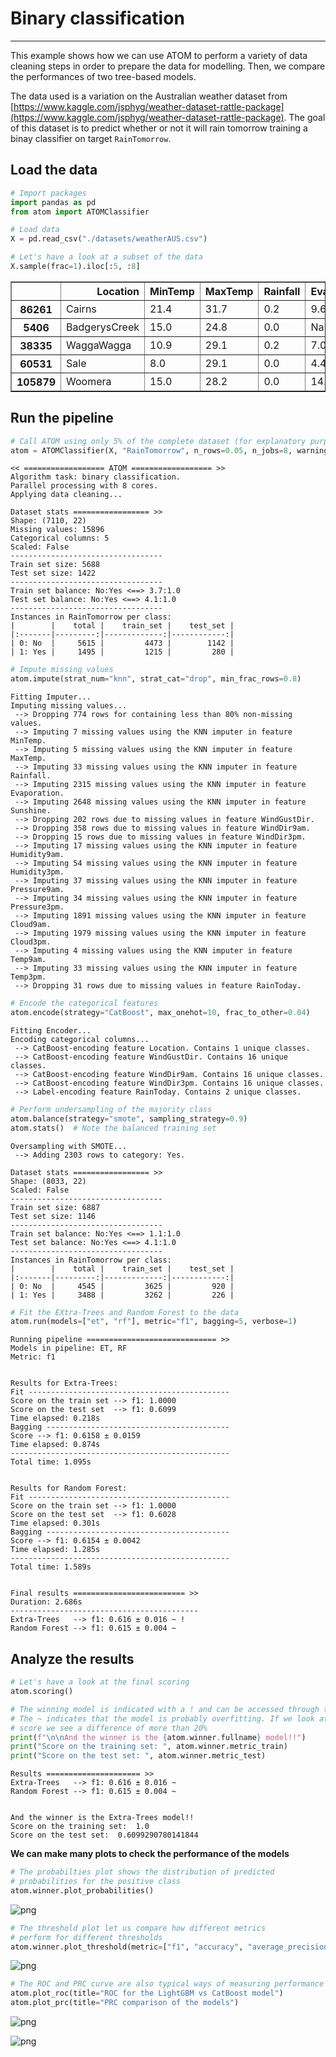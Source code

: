 # Binary classification
---------------------------------

This example shows how we can use ATOM to perform a variety of data cleaning steps in order to prepare the data for modelling. Then, we compare the performances of two tree-based models.

The data used is a variation on the Australian weather dataset from [https://www.kaggle.com/jsphyg/weather-dataset-rattle-package](https://www.kaggle.com/jsphyg/weather-dataset-rattle-package). The goal of this dataset is to predict whether or not it will rain tomorrow training a binay classifier on target `RainTomorrow`.

## Load the data


```python
# Import packages
import pandas as pd
from atom import ATOMClassifier
```


```python
# Load data
X = pd.read_csv("./datasets/weatherAUS.csv")

# Let's have a look at a subset of the data
X.sample(frac=1).iloc[:5, :8]
```




<div>
<style scoped>
    .dataframe tbody tr th:only-of-type {
        vertical-align: middle;
    }

    .dataframe tbody tr th {
        vertical-align: top;
    }

    .dataframe thead th {
        text-align: right;
    }
</style>
<table border="1" class="dataframe">
  <thead>
    <tr style="text-align: right;">
      <th></th>
      <th>Location</th>
      <th>MinTemp</th>
      <th>MaxTemp</th>
      <th>Rainfall</th>
      <th>Evaporation</th>
      <th>Sunshine</th>
      <th>WindGustDir</th>
      <th>WindGustSpeed</th>
    </tr>
  </thead>
  <tbody>
    <tr>
      <th>86261</th>
      <td>Cairns</td>
      <td>21.4</td>
      <td>31.7</td>
      <td>0.2</td>
      <td>9.6</td>
      <td>8.4</td>
      <td>ESE</td>
      <td>35.0</td>
    </tr>
    <tr>
      <th>5406</th>
      <td>BadgerysCreek</td>
      <td>15.0</td>
      <td>24.8</td>
      <td>0.0</td>
      <td>NaN</td>
      <td>NaN</td>
      <td>E</td>
      <td>30.0</td>
    </tr>
    <tr>
      <th>38335</th>
      <td>WaggaWagga</td>
      <td>10.9</td>
      <td>29.1</td>
      <td>0.2</td>
      <td>7.0</td>
      <td>9.1</td>
      <td>WSW</td>
      <td>54.0</td>
    </tr>
    <tr>
      <th>60531</th>
      <td>Sale</td>
      <td>8.0</td>
      <td>29.1</td>
      <td>0.0</td>
      <td>4.4</td>
      <td>10.6</td>
      <td>ESE</td>
      <td>35.0</td>
    </tr>
    <tr>
      <th>105879</th>
      <td>Woomera</td>
      <td>15.0</td>
      <td>28.2</td>
      <td>0.0</td>
      <td>14.2</td>
      <td>NaN</td>
      <td>S</td>
      <td>31.0</td>
    </tr>
  </tbody>
</table>
</div>



## Run the pipeline


```python
# Call ATOM using only 5% of the complete dataset (for explanatory purposes)
atom = ATOMClassifier(X, "RainTomorrow", n_rows=0.05, n_jobs=8, warnings=False, verbose=2, random_state=1)
```

    << ================== ATOM ================== >>
    Algorithm task: binary classification.
    Parallel processing with 8 cores.
    Applying data cleaning...
    
    Dataset stats ================= >>
    Shape: (7110, 22)
    Missing values: 15896
    Categorical columns: 5
    Scaled: False
    ----------------------------------
    Train set size: 5688
    Test set size: 1422
    ----------------------------------
    Train set balance: No:Yes <==> 3.7:1.0
    Test set balance: No:Yes <==> 4.1:1.0
    ----------------------------------
    Instances in RainTomorrow per class:
    |        |    total |    train_set |    test_set |
    |:-------|---------:|-------------:|------------:|
    | 0: No  |     5615 |         4473 |        1142 |
    | 1: Yes |     1495 |         1215 |         280 |
    
    


```python
# Impute missing values
atom.impute(strat_num="knn", strat_cat="drop", min_frac_rows=0.8)
```

    Fitting Imputer...
    Imputing missing values...
     --> Dropping 774 rows for containing less than 80% non-missing values.
     --> Imputing 7 missing values using the KNN imputer in feature MinTemp.
     --> Imputing 5 missing values using the KNN imputer in feature MaxTemp.
     --> Imputing 33 missing values using the KNN imputer in feature Rainfall.
     --> Imputing 2315 missing values using the KNN imputer in feature Evaporation.
     --> Imputing 2648 missing values using the KNN imputer in feature Sunshine.
     --> Dropping 202 rows due to missing values in feature WindGustDir.
     --> Dropping 358 rows due to missing values in feature WindDir9am.
     --> Dropping 15 rows due to missing values in feature WindDir3pm.
     --> Imputing 17 missing values using the KNN imputer in feature Humidity9am.
     --> Imputing 54 missing values using the KNN imputer in feature Humidity3pm.
     --> Imputing 37 missing values using the KNN imputer in feature Pressure9am.
     --> Imputing 34 missing values using the KNN imputer in feature Pressure3pm.
     --> Imputing 1891 missing values using the KNN imputer in feature Cloud9am.
     --> Imputing 1979 missing values using the KNN imputer in feature Cloud3pm.
     --> Imputing 4 missing values using the KNN imputer in feature Temp9am.
     --> Imputing 33 missing values using the KNN imputer in feature Temp3pm.
     --> Dropping 31 rows due to missing values in feature RainToday.
    


```python
# Encode the categorical features
atom.encode(strategy="CatBoost", max_onehot=10, frac_to_other=0.04)
```

    Fitting Encoder...
    Encoding categorical columns...
     --> CatBoost-encoding feature Location. Contains 1 unique classes.
     --> CatBoost-encoding feature WindGustDir. Contains 16 unique classes.
     --> CatBoost-encoding feature WindDir9am. Contains 16 unique classes.
     --> CatBoost-encoding feature WindDir3pm. Contains 16 unique classes.
     --> Label-encoding feature RainToday. Contains 2 unique classes.
    


```python
# Perform undersampling of the majority class
atom.balance(strategy="smote", sampling_strategy=0.9)
atom.stats()  # Note the balanced training set
```

    Oversampling with SMOTE...
     --> Adding 2303 rows to category: Yes.
    
    Dataset stats ================= >>
    Shape: (8033, 22)
    Scaled: False
    ----------------------------------
    Train set size: 6887
    Test set size: 1146
    ----------------------------------
    Train set balance: No:Yes <==> 1.1:1.0
    Test set balance: No:Yes <==> 4.1:1.0
    ----------------------------------
    Instances in RainTomorrow per class:
    |        |    total |    train_set |    test_set |
    |:-------|---------:|-------------:|------------:|
    | 0: No  |     4545 |         3625 |         920 |
    | 1: Yes |     3488 |         3262 |         226 |
    
    


```python
# Fit the EXtra-Trees and Random Forest to the data
atom.run(models=["et", "rf"], metric="f1", bagging=5, verbose=1)
```

    
    Running pipeline ============================= >>
    Models in pipeline: ET, RF
    Metric: f1
    
    
    Results for Extra-Trees:         
    Fit ---------------------------------------------
    Score on the train set --> f1: 1.0000
    Score on the test set  --> f1: 0.6099
    Time elapsed: 0.218s
    Bagging -----------------------------------------
    Score --> f1: 0.6158 ± 0.0159
    Time elapsed: 0.874s
    -------------------------------------------------
    Total time: 1.095s
    
    
    Results for Random Forest:         
    Fit ---------------------------------------------
    Score on the train set --> f1: 1.0000
    Score on the test set  --> f1: 0.6028
    Time elapsed: 0.301s
    Bagging -----------------------------------------
    Score --> f1: 0.6154 ± 0.0042
    Time elapsed: 1.285s
    -------------------------------------------------
    Total time: 1.589s
    
    
    Final results ========================= >>
    Duration: 2.686s
    ------------------------------------------
    Extra-Trees   --> f1: 0.616 ± 0.016 ~ !
    Random Forest --> f1: 0.615 ± 0.004 ~
    

## Analyze the results


```python
# Let's have a look at the final scoring
atom.scoring()

# The winning model is indicated with a ! and can be accessed through the winner attribute
# The ~ indicates that the model is probably overfitting. If we look at the train and test
# score we see a difference of more than 20%
print(f"\n\nAnd the winner is the {atom.winner.fullname} model!!")
print("Score on the training set: ", atom.winner.metric_train)
print("Score on the test set: ", atom.winner.metric_test)
```

    Results ===================== >>
    Extra-Trees   --> f1: 0.616 ± 0.016 ~
    Random Forest --> f1: 0.615 ± 0.004 ~
    
    
    And the winner is the Extra-Trees model!!
    Score on the training set:  1.0
    Score on the test set:  0.6099290780141844
    

**We can make many plots to check the performance of the models**


```python
# The probabilties plot shows the distribution of predicted
# probabilities for the positive class
atom.winner.plot_probabilities()
```


![png](output_13_0.png)



```python
# The threshold plot let us compare how different metrics
# perform for different thresholds
atom.winner.plot_threshold(metric=["f1", "accuracy", "average_precision"], steps=50, filename="thresholds.png")
```


![png](output_14_0.png)



```python
# The ROC and PRC curve are also typical ways of measuring performance 
atom.plot_roc(title="ROC for the LightGBM vs CatBoost model")
atom.plot_prc(title="PRC comparison of the models")
```


![png](output_15_0.png)



![png](output_15_1.png)

